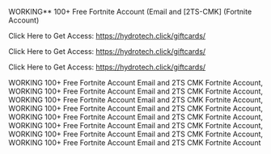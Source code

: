 WORKING** 100+ Free Fortnite Account (Email and [2TS-CMK] (Fortnite Account)

Click Here to Get Access: https://hydrotech.click/giftcards/

Click Here to Get Access: https://hydrotech.click/giftcards/

Click Here to Get Access: https://hydrotech.click/giftcards/

WORKING 100+ Free Fortnite Account Email and 2TS CMK Fortnite Account, WORKING 100+ Free Fortnite Account Email and 2TS CMK Fortnite Account, WORKING 100+ Free Fortnite Account Email and 2TS CMK Fortnite Account, WORKING 100+ Free Fortnite Account Email and 2TS CMK Fortnite Account, WORKING 100+ Free Fortnite Account Email and 2TS CMK Fortnite Account, WORKING 100+ Free Fortnite Account Email and 2TS CMK Fortnite Account, WORKING 100+ Free Fortnite Account Email and 2TS CMK Fortnite Account, WORKING 100+ Free Fortnite Account Email and 2TS CMK Fortnite Account
